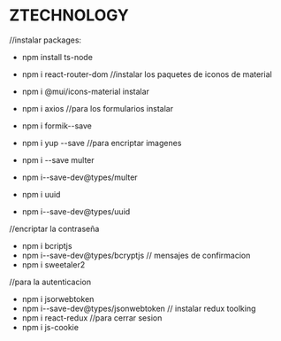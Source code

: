 # ZTECHNOLOGY
//instalar packages:
- npm install  ts-node
- npm i react-router-dom
//instalar los paquetes de iconos de material
- npm i @mui/icons-material
instalar
- npm  i axios
//para los formularios instalar 
- npm i formik--save
- npm i yup --save
//para encriptar imagenes
- npm i --save multer
- npm i--save-dev@types/multer

- npm i uuid
- npm i--save-dev@types/uuid

//encriptar la contraseña
- npm i bcriptjs
- npm i--save-dev@types/bcryptjs
// mensajes de confirmacion
- npm i sweetaler2

//para la autenticacion
- npm i jsorwebtoken
- npm i--save-dev@types/jsonwebtoken
// instalar redux toolking
- npm i react-redux
//para cerrar sesion
- npm i js-cookie


